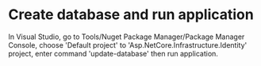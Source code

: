 # Create database and run application
In Visual Studio, go to Tools/Nuget Package Manager/Package Manager Console, choose 'Default project' to 'Asp.NetCore.Infrastructure.Identity' project, enter command 'update-database' then run application.

